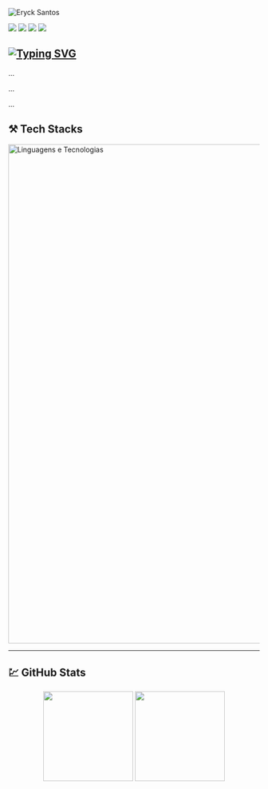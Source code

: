 ![Eryck Santos](https://github.com/devEryckSantos/user_attachments/blob/main/Eryck%20Santos.gif)

<p 
    align="left">
    <a href="https://www.instagram.com/erycksts.tech/"><img src="https://img.shields.io/badge/-Instagram-%23E4405F?style=for-the-badge&logo=instagram&logoColor=white"></a>
    <a href="mailto:dev.erycksantos@gmail.com"><img src="https://img.shields.io/badge/Gmail-D14836?style=for-the-badge&logo=gmail&logoColor=white"></a>
    <a href="https://www.linkedin.com/in/eryck-santos-ba56b4219/"><img src="https://img.shields.io/badge/LinkedIn-0077B5?style=for-the-badge&logo=linkedin&logoColor=white"></a>
    <img src="https://custom-icon-badges.demolab.com/badge/Pernambuco-BR-green?style=for-the-badge&logo=location&logoColor=yellow"/></a>          
</p>


## <a href="https://git.io/typing-svg"><img src="https://readme-typing-svg.demolab.com?font=Fira+Code&pause=1000&color=945734&width=435&separator=%3C&lines=new+UserEntity(%22Eryck+Santos%22);%3CSystem.out.println(%22Hello+World!%22);" alt="Typing SVG" /></a>
<sup><sub>

...

...

...

</sub></sup>


## ⚒️ Tech Stacks
<!-- referência: https://github.com/tandpfun/skill-icons -->

<img
align="center"
title="Linguagens e Tecnologias"
width="1000px"
src="https://go-skill-icons.vercel.app/api/icons?i=javascript,html,css,java,spring,quarkus,react,mysql,postgres,docker,kubernetes,vscode,idea&titles=true" 
/>

---

## 💹 GitHub Stats
<!-- referência: https://github.com/anuraghazra/github-readme-stats -->

<div align="center">

<img height="180em" src="https://github-readme-stats.vercel.app/api?username=devEryckSantos&show_icons=true&theme=tokyonight&title_color=B0E0E6&icon_color=B0E0E6&text_color=ffffff&bg_color=0d1117&hide_border=true&count_private=true"/>

<img height="180em" src="https://github-readme-stats.vercel.app/api/top-langs/?username=devEryckSantos&layout=compact&theme=tokyonight&title_color=B0E0E6&text_color=ffffff&custom_title=Technologies&bg_color=0d1117&hide_border=true"/>

